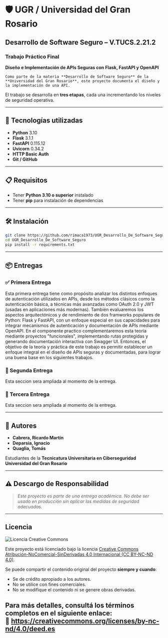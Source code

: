 
# 🛡️ UGR / Universidad del Gran Rosario  
## Desarrollo de Software Seguro – V.TUCS.2.21.2  
### Trabajo Práctico Final  
**Diseño e Implementación de APIs Seguras con Flask, FastAPI y OpenAPI**

	Como parte de la materia **Desarrollo de Software Seguro** de la **Universidad del Gran Rosario**, este proyecto documenta el diseño y la implementación de una API.  
El trabajo se desarrolla en **tres etapas**, cada una incrementando los niveles de seguridad operativa.

---

## 🚀 Tecnologías utilizadas

- **Python** 3.10  
- **Flask** 3.1.1  
- **FastAPI** 0.115.12  
- **Uvicorn** 0.34.2  
- **HTTP Basic Auth**  
- **Git / GitHub**

---

## 📋 Requisitos

- Tener **Python 3.10 o superior** instalado  
- Tener **pip** para instalación de dependencias  

---

## 🛠️ Instalación

```bash
git clone https://github.com/rimaca1973/UGR_Desarrollo_De_Software_Seguro.git
cd UGR_Desarrollo_De_Software_Seguro
pip install -r requirements.txt
```

---

## 📦 Entregas

### ✅ Primera Entrega  
Esta primera entrega tiene como propósito analizar los distintos enfoques de autenticación utilizados en APIs, desde los métodos clásicos como la autenticación básica, a técnicas más avanzadas como OAuth 2.0 y JWT (usadas en aplicaciones más modernas). También evaluaremos los aspectos arquitectónicos y de rendimiento de dos framworks populares de Python: Flask y FastAPI, con un enfoque especial en sus capacidades para integrar mecanismos de autenticación y documentación de APIs mediante OpenAPI.
En el componente practico complementaremos esta teoría mediante proyectos "funcionales", implementando rutas protegidas y generando documentación interactiva con Swagger UI. Entonces, el objetivo de la teoría y práctica de este trabajo es permitir establecer un enfoque integral en el diseño de APIs seguras y documentadas, para lograr una buena base en los siguientes trabajos.


### 🔐 Segunda Entrega  
Esta seccion sera ampliada al momento de la entrega.

### 🧱 Tercera Entrega  
Esta seccion sera ampliada al momento de la entrega.

---

## 👤 Autores

- **Cabrera, Ricardo Martín**  
- **Deparsia, Ignacio**  
- **Quaglia, Tomás**  

Estudiantes de la **Tecnicatura Universitaria en Ciberseguridad**  
**Universidad del Gran Rosario**

---

## ⚠️ Descargo de Responsabilidad

> *Este proyecto es parte de una entrega académica. No debe ser usado en producción sin aplicar las medidas de seguridad adecuadas.*

---
## Licencia

![Licencia Creative Commons](https://licensebuttons.net/l/by-nc-nd/4.0/88x31.png)

Este proyecto está licenciado bajo la licencia [Creative Commons Atribución-NoComercial-SinDerivadas 4.0 Internacional (CC BY-NC-ND 4.0)](https://creativecommons.org/licenses/by-nc-nd/4.0/deed.es).

Se puede compartir el contenido original del proyecto **siempre y cuando**:
- Se de crédito apropiado a los autores.
- No se utilice con fines comerciales.
- No se modifique el contenido ni se genere obras derivadas.

Para más detalles, consultá los términos completos en el siguiente enlace:  
🔗 https://creativecommons.org/licenses/by-nc-nd/4.0/deed.es
---
